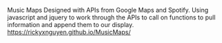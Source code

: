 Music Maps
Designed with APIs from Google Maps and Spotify. Using javascript and jquery to work through the APIs to call on functions to pull information and append them to our display.
https://rickyxnguyen.github.io/MusicMaps/
